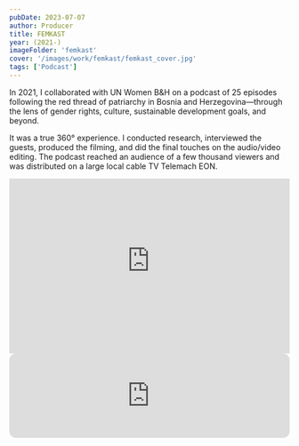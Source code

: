 ```yaml
---
pubDate: 2023-07-07
author: Producer
title: FEMKAST
year: (2021-)
imageFolder: 'femkast'
cover: '/images/work/femkast/femkast_cover.jpg'
tags: ['Podcast']
---
```


In 2021, I collaborated with UN Women B&H on a podcast of 25 episodes following the red thread of patriarchy in Bosnia and Herzegovina—through the lens of gender rights, culture, sustainable development goals, and beyond.

It was a true 360° experience. I conducted research, interviewed the guests, produced the filming, and did the final touches on the audio/video editing. The podcast reached an audience of a few thousand viewers and was distributed on a large local cable TV Telemach EON.

<iframe width="100%" height="315" src="https://www.youtube-nocookie.com/embed/videoseries?si=pP2K1RI1cRpwg3sz&amp;controls=0&amp;list=PLT2wHVLW5lWNhvzw_OS-uM4YmCD9jXsRS" title="YouTube video player" frameborder="0" allow="accelerometer; autoplay; clipboard-write; encrypted-media; gyroscope; picture-in-picture; web-share" referrerpolicy="strict-origin-when-cross-origin" allowfullscreen></iframe>

</br>

<iframe style="border-radius:12px" src="https://open.spotify.com/embed/show/3o82dZpNHSJxixvmefaJzh?utm_source=generator&theme=0" width="100%" height="152" frameBorder="0" allowfullscreen="" allow="autoplay; clipboard-write; encrypted-media; fullscreen; picture-in-picture" loading="lazy"></iframe>
